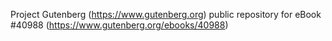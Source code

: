 Project Gutenberg (https://www.gutenberg.org) public repository for eBook #40988 (https://www.gutenberg.org/ebooks/40988)
